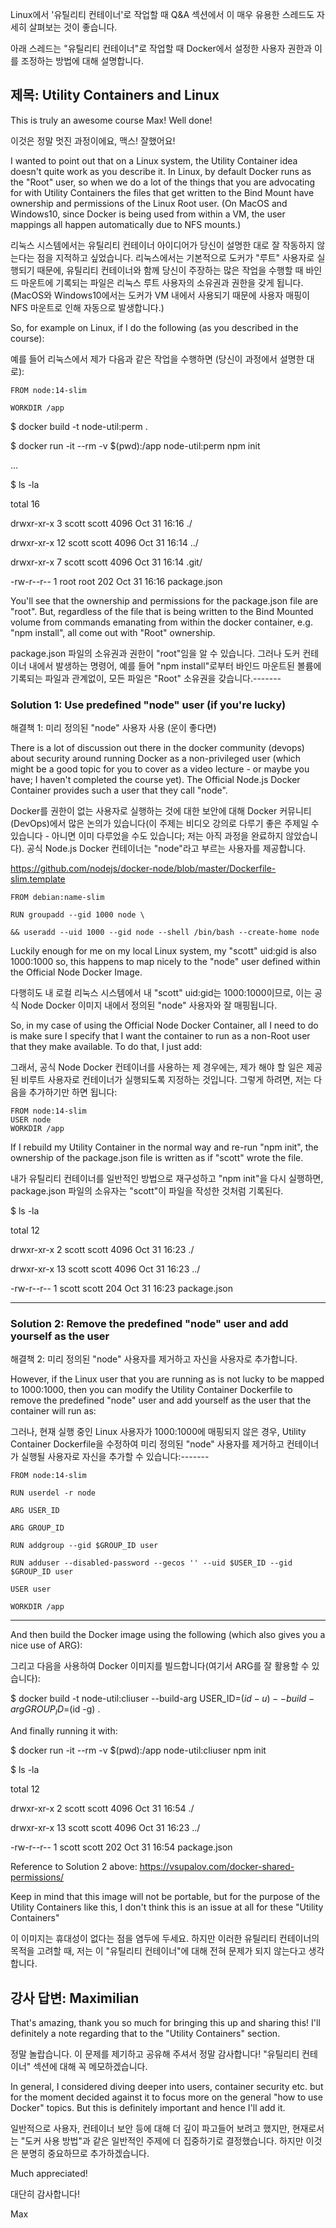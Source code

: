 
Linux에서 '유틸리티 컨테이너'로 작업할 때 Q&A 섹션에서 이 매우 유용한 스레드도 자세히 살펴보는 것이 좋습니다.

아래 스레드는 "유틸리티 컨테이너"로 작업할 때 Docker에서 설정한 사용자 권한과 이를 조정하는 방법에 대해 설명합니다.


## 제목: Utility Containers and Linux


This is truly an awesome course Max! Well done!

이것은 정말 멋진 과정이에요, 맥스! 잘했어요!

I wanted to point out that on a Linux system, the Utility Container idea doesn't quite work as you describe it. In Linux, by default Docker runs as the "Root" user, so when we do a lot of the things that you are advocating for with Utility Containers the files that get written to the Bind Mount have ownership and permissions of the Linux Root user. (On MacOS and Windows10, since Docker is being used from within a VM, the user mappings all happen automatically due to NFS mounts.)

리눅스 시스템에서는 유틸리티 컨테이너 아이디어가 당신이 설명한 대로 잘 작동하지 않는다는 점을 지적하고 싶었습니다. 리눅스에서는 기본적으로 도커가 "루트" 사용자로 실행되기 때문에, 유틸리티 컨테이너와 함께 당신이 주장하는 많은 작업을 수행할 때 바인드 마운트에 기록되는 파일은 리눅스 루트 사용자의 소유권과 권한을 갖게 됩니다. (MacOS와 Windows10에서는 도커가 VM 내에서 사용되기 때문에 사용자 매핑이 NFS 마운트로 인해 자동으로 발생합니다.)

So, for example on Linux, if I do the following (as you described in the course):

예를 들어 리눅스에서 제가 다음과 같은 작업을 수행하면 (당신이 과정에서 설명한 대로):


```
FROM node:14-slim

WORKDIR /app
```


$ docker build -t node-util:perm .

$ docker run -it --rm -v $(pwd):/app node-util:perm npm init

...

$ ls -la

total 16

drwxr-xr-x 3 scott scott 4096 Oct 31 16:16 ./

drwxr-xr-x 12 scott scott 4096 Oct 31 16:14 ../

drwxr-xr-x 7 scott scott 4096 Oct 31 16:14 .git/

-rw-r--r-- 1 root root 202 Oct 31 16:16 package.json


You'll see that the ownership and permissions for the package.json file are "root". But, regardless of the file that is being written to the Bind Mounted volume from commands emanating from within the docker container, e.g. "npm install", all come out with "Root" ownership.

package.json 파일의 소유권과 권한이 "root"임을 알 수 있습니다. 그러나 도커 컨테이너 내에서 발생하는 명령어, 예를 들어 "npm install"로부터 바인드 마운트된 볼륨에 기록되는 파일과 관계없이, 모든 파일은 "Root" 소유권을 갖습니다.-------


### Solution 1: Use predefined "node" user (if you're lucky)

해결책 1: 미리 정의된 "node" 사용자 사용 (운이 좋다면)


There is a lot of discussion out there in the docker community (devops) about security around running Docker as a non-privileged user (which might be a good topic for you to cover as a video lecture - or maybe you have; I haven't completed the course yet). The Official Node.js Docker Container provides such a user that they call "node".

Docker를 권한이 없는 사용자로 실행하는 것에 대한 보안에 대해 Docker 커뮤니티(DevOps)에서 많은 논의가 있습니다(이 주제는 비디오 강의로 다루기 좋은 주제일 수 있습니다 - 아니면 이미 다루었을 수도 있습니다; 저는 아직 과정을 완료하지 않았습니다). 공식 Node.js Docker 컨테이너는 "node"라고 부르는 사용자를 제공합니다.

https://github.com/nodejs/docker-node/blob/master/Dockerfile-slim.template

```
FROM debian:name-slim

RUN groupadd --gid 1000 node \

&& useradd --uid 1000 --gid node --shell /bin/bash --create-home node
```

Luckily enough for me on my local Linux system, my "scott" uid:gid is also 1000:1000 so, this happens to map nicely to the "node" user defined within the Official Node Docker Image.

다행히도 내 로컬 리눅스 시스템에서 내 "scott" uid:gid는 1000:1000이므로, 이는 공식 Node Docker 이미지 내에서 정의된 "node" 사용자와 잘 매핑됩니다.

So, in my case of using the Official Node Docker Container, all I need to do is make sure I specify that I want the container to run as a non-Root user that they make available. To do that, I just add:

그래서, 공식 Node Docker 컨테이너를 사용하는 제 경우에는, 제가 해야 할 일은 제공된 비루트 사용자로 컨테이너가 실행되도록 지정하는 것입니다. 그렇게 하려면, 저는 다음을 추가하기만 하면 됩니다:


```
FROM node:14-slim
USER node
WORKDIR /app
```


If I rebuild my Utility Container in the normal way and re-run "npm init", the ownership of the package.json file is written as if "scott" wrote the file.

내가 유틸리티 컨테이너를 일반적인 방법으로 재구성하고 "npm init"을 다시 실행하면, package.json 파일의 소유자는 "scott"이 파일을 작성한 것처럼 기록된다.

$ ls -la

total 12

drwxr-xr-x 2 scott scott 4096 Oct 31 16:23 ./

drwxr-xr-x 13 scott scott 4096 Oct 31 16:23 ../

-rw-r--r-- 1 scott scott 204 Oct 31 16:23 package.json

------------

### Solution 2: Remove the predefined "node" user and add yourself as the user

해결책 2: 미리 정의된 "node" 사용자를 제거하고 자신을 사용자로 추가합니다.


However, if the Linux user that you are running as is not lucky to be mapped to 1000:1000, then you can modify the Utility Container Dockerfile to remove the predefined "node" user and add yourself as the user that the container will run as:

그러나, 현재 실행 중인 Linux 사용자가 1000:1000에 매핑되지 않은 경우, Utility Container Dockerfile을 수정하여 미리 정의된 "node" 사용자를 제거하고 컨테이너가 실행될 사용자로 자신을 추가할 수 있습니다:-------

```
FROM node:14-slim

RUN userdel -r node

ARG USER_ID

ARG GROUP_ID

RUN addgroup --gid $GROUP_ID user

RUN adduser --disabled-password --gecos '' --uid $USER_ID --gid $GROUP_ID user

USER user

WORKDIR /app
```

-------

And then build the Docker image using the following (which also gives you a nice use of ARG):

그리고 다음을 사용하여 Docker 이미지를 빌드합니다(여기서 ARG를 잘 활용할 수 있습니다):


$ docker build -t node-util:cliuser --build-arg USER_ID=$(id -u) --build-arg GROUP_ID=$(id -g) .

And finally running it with:

$ docker run -it --rm -v $(pwd):/app node-util:cliuser npm init

$ ls -la

total 12

drwxr-xr-x 2 scott scott 4096 Oct 31 16:54 ./

drwxr-xr-x 13 scott scott 4096 Oct 31 16:23 ../

-rw-r--r-- 1 scott scott 202 Oct 31 16:54 package.json


Reference to Solution 2 above: https://vsupalov.com/docker-shared-permissions/


Keep in mind that this image will not be portable, but for the purpose of the Utility Containers like this, I don't think this is an issue at all for these "Utility Containers"

이 이미지는 휴대성이 없다는 점을 염두에 두세요. 하지만 이러한 유틸리티 컨테이너의 목적을 고려할 때, 저는 이 "유틸리티 컨테이너"에 대해 전혀 문제가 되지 않는다고 생각합니다.




## 강사 답변: Maximilian

That's amazing, thank you so much for bringing this up and sharing this! I'll definitely a note regarding that to the "Utility Containers" section.

정말 놀랍습니다. 이 문제를 제기하고 공유해 주셔서 정말 감사합니다! "유틸리티 컨테이너" 섹션에 대해 꼭 메모하겠습니다.

In general, I considered diving deeper into users, container security etc. but for the moment decided against it to focus more on the general "how to use Docker" topics. But this is definitely important and hence I'll add it.

일반적으로 사용자, 컨테이너 보안 등에 대해 더 깊이 파고들어 보려고 했지만, 현재로서는 "도커 사용 방법"과 같은 일반적인 주제에 더 집중하기로 결정했습니다. 하지만 이것은 분명히 중요하므로 추가하겠습니다.

Much appreciated!

대단히 감사합니다!

Max
